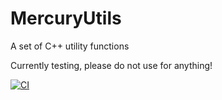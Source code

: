 # MercuryUtils
A set of C++ utility functions

Currently testing, please do not use for anything!

[![CI](https://github.com/Harry-George/MercuryUtils/workflows/CI/badge.svg)](https://github.com/Harry-George/MercuryUtils/actions)